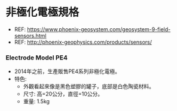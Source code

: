 # 非極化電極規格
+ REF: https://www.phoenix-geosystem.com/geosystem-9-field-sensors.html
+ REF: http://phoenix-geophysics.com/products/sensors/

### Electrode Model PE4
+ 2014年之前，生產販售PE4系列非極化電極。
+ 特色:  
  + 外觀看起來像是黑色塑膠的罐子，底部是白色陶瓷材料。
  + 尺寸: 高=20公分，直徑=10公分。  
  + 重量: 1.5kg
